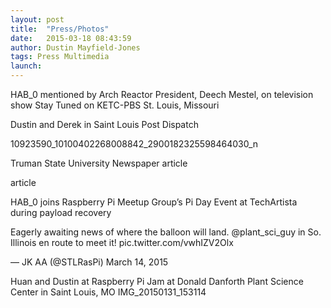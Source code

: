 ```yaml
---
layout: post
title:  "Press/Photos"
date:   2015-03-18 08:43:59
author: Dustin Mayfield-Jones
tags: Press Multimedia
launch:
---
```


HAB_0 mentioned by Arch Reactor President, Deech Mestel, on television show Stay Tuned on KETC-PBS St. Louis, Missouri



Dustin and Derek in Saint Louis Post Dispatch

10923590_10100402268008842_2900182325598464030_n

Truman State University Newspaper article

article

HAB_0 joins Raspberry Pi Meetup Group’s Pi Day Event at TechArtista during payload recovery

Eagerly awaiting news of where the balloon will land. @plant_sci_guy in So. Illinois en route to meet it! pic.twitter.com/vwhIZV2Olx

— JK AA (@STLRasPi) March 14, 2015

Huan and Dustin at Raspberry Pi Jam at Donald Danforth Plant Science Center in Saint Louis, MO
IMG_20150131_153114